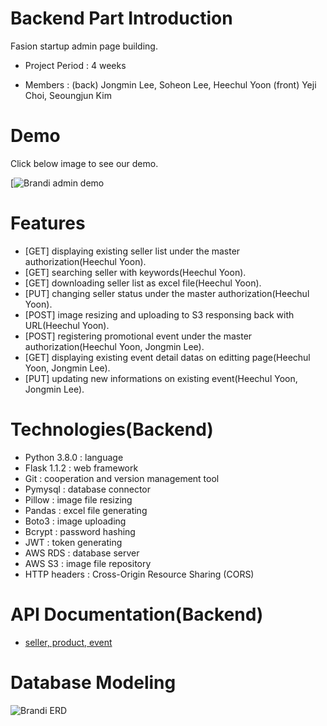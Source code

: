 # Backend Part Introduction

Fasion startup admin page building. 

+ Project Period  : 4 weeks

+ Members         : (back) Jongmin Lee, Soheon Lee, Heechul Yoon (front) Yeji Choi, Seoungjun Kim
         
# Demo
Click below image to see our demo.


[![Brandi admin demo]()

# Features
+ [GET] displaying existing seller list under the master authorization(Heechul Yoon).
+ [GET] searching seller with keywords(Heechul Yoon).
+ [GET] downloading seller list as excel file(Heechul Yoon).
+ [PUT] changing seller status under the master authorization(Heechul Yoon).
+ [POST] image resizing and uploading to S3 responsing back with URL(Heechul Yoon).
+ [POST] registering promotional event under the master authorization(Heechul Yoon, Jongmin Lee).
+ [GET] displaying existing event detail datas on editting page(Heechul Yoon, Jongmin Lee).
+ [PUT] updating new informations on existing event(Heechul Yoon, Jongmin Lee). 


# Technologies(Backend)
+ Python 3.8.0 : language
+ Flask 1.1.2  : web framework
+ Git          : cooperation and version management tool
+ Pymysql      : database connector
+ Pillow       : image file resizing
+ Pandas       : excel file generating
+ Boto3        : image uploading
+ Bcrypt       : password hashing
+ JWT          : token generating
+ AWS RDS      : database server
+ AWS S3       : image file repository
+ HTTP headers : Cross-Origin Resource Sharing (CORS)

# API Documentation(Backend)
+ [seller, product, event](https://documenter.getpostman.com/view/10892890/Szf6WTQ3?version=latest)

# Database Modeling
![Brandi ERD](https://brandi-intern.s3.ap-northeast-2.amazonaws.com/242bbc15-dd4e-492c-8ec5-fb01d00c33f3)
